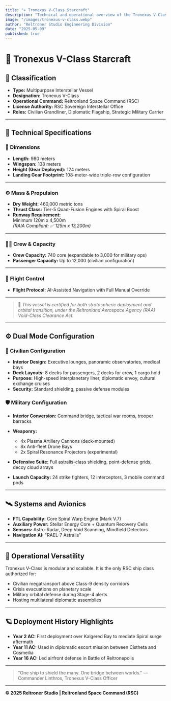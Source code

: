 ```yaml
---
title: "✈️ Tronexus V-Class Starcraft"
description: "Technical and operational overview of the Tronexus V-Class Starcraft, designed for both military and civilian configurations."
image: "/images/tronexus-v-class.webp"
author: "Reltroner Studio Engineering Division"
date: "2025-05-09"
published: true
---
```


# 🚀 Tronexus V-Class Starcraft

## 📘 Classification

* **Type:** Multipurpose Interstellar Vessel
* **Designation:** Tronexus V-Class
* **Operational Command:** Reltronland Space Command (RSC)
* **License Authority:** RSC Sovereign Interstellar Office
* **Roles:** Civilian Grandliner, Diplomatic Flagship, Strategic Military Carrier

---

## 🔩 Technical Specifications

### 📏 **Dimensions**
- **Length:** 980 meters  
- **Wingspan:** 138 meters  
- **Height (Gear Deployed):** 124 meters  
- **Landing Gear Footprint:** 108-meter-wide triple-row configuration

---

### ⚙️ **Mass & Propulsion**
- **Dry Weight:** 460,000 metric tons  
- **Thrust Class:** Tier-5 Quad-Fusion Engines with Spiral Boost  
- **Runway Requirement:**  
  Minimum 120m x 4,500m  
  *(RAIA Compliant: ✅ 125m x 13,200m)*

---

### 👨‍🚀 **Crew & Capacity**
- **Crew Capacity:** 740 core (expandable to 3,000 for military ops)  
- **Passenger Capacity:** Up to 12,000 (civilian configuration)

---

### 🧠 **Flight Control**
- **Flight Protocol:** AI-Assisted Navigation with Full Manual Override

---

> 🚀 *This vessel is certified for both stratospheric deployment and orbital transition, under the Reltronland Aerospace Agency (RAA) Void-Class Clearance Act.*

---

## ⚙️ Dual Mode Configuration

### 🧭 Civilian Configuration

* **Interior Design:** Executive lounges, panoramic observatories, medical bays
* **Deck Layouts:** 8 decks for passengers, 2 decks for crew, 1 cargo hold
* **Purpose:** High-speed interplanetary liner, diplomatic envoy, cultural exchange cruises
* **Security:** Standard shielding, passive defense modules

### 🛡️ Military Configuration

* **Interior Conversion:** Command bridge, tactical war rooms, trooper barracks
* **Weaponry:**

  * 4x Plasma Artillery Cannons (deck-mounted)
  * 8x Anti-fleet Drone Bays
  * 2x Spiral Resonance Projectors (experimental)
* **Defensive Suite:** Full astralis-class shielding, point-defense grids, decoy cloud arrays
* **Launch Capacity:** 24 strike fighters, 12 interceptors, 3 mobile command pods

---

## 🛰️ Systems and Avionics

* **FTL Capability:** Core Spiral Warp Engine (Mark V.7)
* **Auxiliary Power:** Stellar Energy Core + Quantum Recovery Cells
* **Sensors:** Astro-Radar, Deep Void Scanning, Mindfield Detectors
* **Navigation AI:** "RAEL-7 Astralis"

---

## 🧭 Operational Versatility

Tronexus V-Class is modular and scalable. It is the only RSC ship class authorized for:

* Civilian megatransport above Class-9 density corridors
* Crisis evacuations on planetary scale
* Military orbital defense during Stage-4 alerts
* Hosting multilateral diplomatic assemblies

---

## 🪐 Deployment History Highlights

* **Year 2 AC:** First deployment over Kalgered Bay to mediate Spiral surge aftermath
* **Year 11 AC:** Used in diplomatic escort mission between Cistheta and Cosmeilia
* **Year 16 AC:** Led airfront defense in Battle of Reltronepolis

---

> "One ship to shield the many. One bridge between worlds."
> — Commander Linthros, Tronexus V-Class Officer

---

**© 2025 Reltroner Studio | Reltronland Space Command (RSC)**

